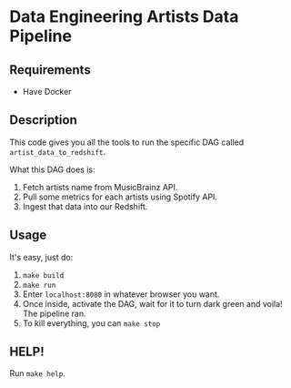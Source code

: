 # Data Engineering Artists Data Pipeline

## Requirements
- Have Docker


## Description
This code gives you all the tools to run the specific DAG called `artist_data_to_redshift`.

What this DAG does is:

1. Fetch artists name from MusicBrainz API.
2. Pull some metrics for each artists using Spotify API. 
3. Ingest that data into our Redshift.


## Usage
It's easy, just do:

1. `make build`
2. `make run`
3. Enter `localhost:8080` in whatever browser you want.
4. Once inside, activate the DAG, wait for it to turn dark green and voila! The pipeline ran.
5. To kill everything, you can `make stop`


## HELP!
Run `make help`.
